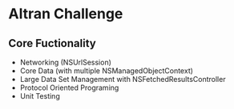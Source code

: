 # Altran Challenge

## Core Fuctionality
- Networking (NSUrlSession)
- Core Data (with multiple NSManagedObjectContext)
- Large Data Set Management with NSFetchedResultsController
- Protocol Oriented Programing
- Unit Testing
